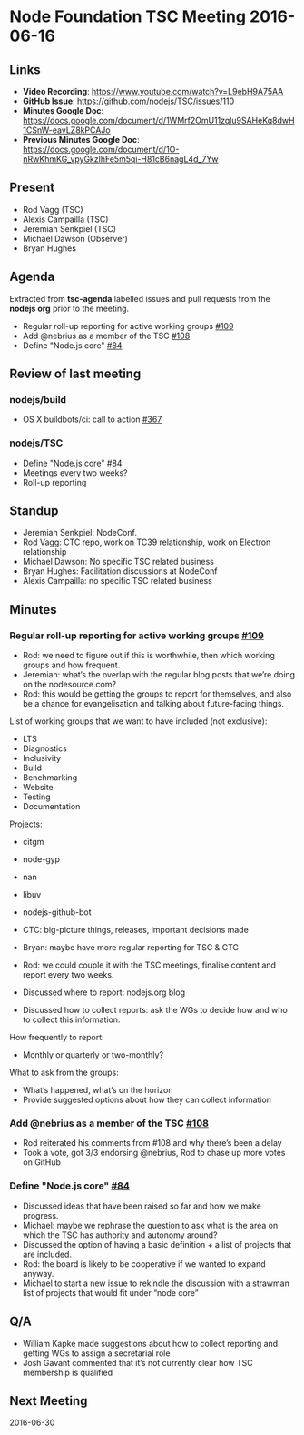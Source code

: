 # Node Foundation TSC Meeting 2016-06-16

## Links

* **Video Recording**: https://www.youtube.com/watch?v=L9ebH9A75AA
* **GitHub Issue**: https://github.com/nodejs/TSC/issues/110
* **Minutes Google Doc**: <https://docs.google.com/document/d/1WMrf2OmU11zqlu9SAHeKq8dwH1CSnW-eavLZ8kPCAJo>
* **Previous Minutes Google Doc**: <https://docs.google.com/document/d/1O-nRwKhmKG_vpyGkzlhFe5m5qi-H81cB6nagL4d_7Yw>

## Present

* Rod Vagg (TSC)
* Alexis Campailla (TSC)
* Jeremiah Senkpiel (TSC)
* Michael Dawson (Observer)
* Bryan Hughes

## Agenda

Extracted from **tsc-agenda** labelled issues and pull requests from the **nodejs org** prior to the meeting.

* Regular roll-up reporting for active working groups [#109](https://github.com/nodejs/TSC/issues/109)
* Add @nebrius as a member of the TSC [#108](https://github.com/nodejs/TSC/pull/108)
* Define "Node.js core" [#84](https://github.com/nodejs/TSC/issues/84)

## Review of last meeting

### nodejs/build

* OS X buildbots/ci: call to action [#367](https://github.com/nodejs/build/issues/367)

### nodejs/TSC

* Define "Node.js core" [#84](https://github.com/nodejs/TSC/issues/84)
* Meetings every two weeks?
* Roll-up reporting

## Standup

* Jeremiah Senkpiel: NodeConf.
* Rod Vagg: CTC repo, work on TC39 relationship, work on Electron relationship
* Michael Dawson: No specific TSC related business
* Bryan Hughes: Facilitation discussions at NodeConf
* Alexis Campailla: no specific TSC related business

## Minutes

### Regular roll-up reporting for active working groups [#109](https://github.com/nodejs/TSC/issues/109)

* Rod: we need to figure out if this is worthwhile, then which working groups and how frequent.
* Jeremiah: what’s the overlap with the regular blog posts that we’re doing on the nodesource.com?
* Rod: this would be getting the groups to report for themselves, and also be a chance for evangelisation and talking about future-facing things.

List of working groups that we want to have included (not exclusive):

* LTS
* Diagnostics
* Inclusivity
* Build
* Benchmarking
* Website
* Testing
* Documentation

Projects:

* citgm
* node-gyp
* nan
* libuv
* nodejs-github-bot

* CTC: big-picture things, releases, important decisions made

* Bryan: maybe have more regular reporting for TSC & CTC
* Rod: we could couple it with the TSC meetings, finalise content and report every two weeks.
* Discussed where to report: nodejs.org blog
* Discussed how to collect reports: ask the WGs to decide how and who to collect this information.

How frequently to report:

* Monthly or quarterly or two-monthly?

What to ask from the groups:

* What’s happened, what’s on the horizon
* Provide suggested options about how they can collect information

### Add @nebrius as a member of the TSC [#108](https://github.com/nodejs/TSC/pull/108)

* Rod reiterated his comments from #108 and why there’s been a delay
* Took a vote, got 3/3 endorsing @nebrius, Rod to chase up more votes on GitHub

### Define "Node.js core" [#84](https://github.com/nodejs/TSC/issues/84)

* Discussed ideas that have been raised so far and how we make progress.
* Michael: maybe we rephrase the question to ask what is the area on which the TSC has authority and autonomy around?
* Discussed the option of having a basic definition + a list of projects that are included.
* Rod: the board is likely to be cooperative if we wanted to expand anyway.
* Michael to start a new issue to rekindle the discussion with a strawman list of projects that would fit under “node core”

## Q/A

* William Kapke made suggestions about how to collect reporting and getting WGs to assign a secretarial role
* Josh Gavant commented that it’s not currently clear how TSC membership is qualified

## Next Meeting

2016-06-30



